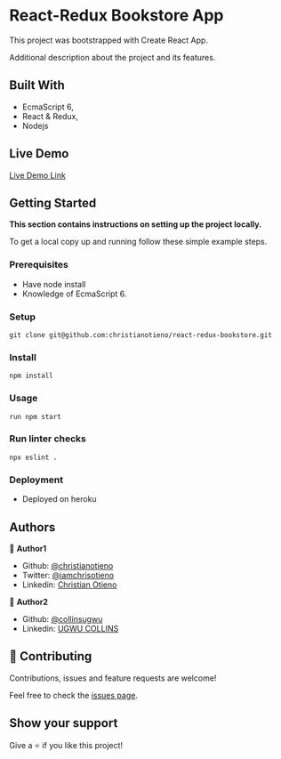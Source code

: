 # React-Redux Bookstore App

This project was bootstrapped with Create React App.

Additional description about the project and its features.

## Built With

- EcmaScript 6,
- React & Redux,
- Nodejs

## Live Demo

[Live Demo Link](https://blooming-beach-82800.herokuapp.com/)


## Getting Started

**This section contains instructions on setting up the project locally.**

To get a local copy up and running follow these simple example steps.

### Prerequisites

- Have node install
- Knowledge of EcmaScript 6.

### Setup

```
git clone git@github.com:christianotieno/react-redux-bookstore.git
```

### Install

```
npm install
```

### Usage

```
run npm start
```

### Run linter checks

```
npx eslint .
```

### Deployment

- Deployed on heroku


## Authors

👤 **Author1**

- Github: [@christianotieno](https://github.com/christianotieno)
- Twitter: [@iamchrisotieno](https://twitter.com/iamchrisotieno)
- Linkedin: [Christian Otieno](https://www.linkedin.com/in/christianotieno/)

👤 **Author2**

- Github: [@collinsugwu](https://github.com/collinsugwu)
- Linkedin: [UGWU COLLINS](https://www.linkedin.com/in/collins-ugwu-25896414a/)

## 🤝 Contributing

Contributions, issues and feature requests are welcome!

Feel free to check the [issues page](https://github.com/christianotieno/react-redux-bookstore/issues).

## Show your support

Give a ⭐️ if you like this project!
